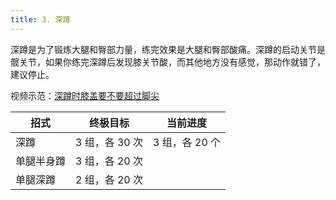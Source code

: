 ```yaml
---
title: 3. 深蹲
---
```


深蹲是为了锻炼大腿和臀部力量，练完效果是大腿和臀部酸痛。深蹲的启动关节是髋关节，如果你练完深蹲后发现膝关节酸，而其他地方没有感觉，那动作就错了，建议停止。

视频示范：[深蹲时膝盖要不要超过脚尖](https://www.bilibili.com/video/av74561969/?spm_id_from=333.788.videocard.1)

| 招式       | 终极目标       | 当前进度       |
| ---------- | -------------- | -------------- |
| 深蹲       | 3 组，各 30 次 | 3 组，各 20 个 |
| 单腿半身蹲 | 3 组，各 20 次 |                |
| 单腿深蹲   | 2 组，各 20 次 |                |

